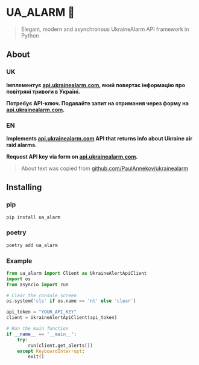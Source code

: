 # UA_ALARM 🚨
> Elegant, modern and asynchronous UkraineAlarm API framework in Python

## About

### UK

**Імплементує [api.ukrainealarm.com](https://api.ukrainealarm.com/swagger/index.html), який повертає інформацію про
повітряні тривоги в Україні.**

**Потребує API-ключ. Подавайте запит на отримання через форму на [api.ukrainealarm.com](https://api.ukrainealarm.com/).**

### EN

**Implements [api.ukrainealarm.com](https://api.ukrainealarm.com/swagger/index.html) API that returns info about Ukraine
air raid alarms.**

**Request API key via form on [api.ukrainealarm.com](https://api.ukrainealarm.com/).**
> About text was copied from [github.com/PaulAnnekov/ukrainealarm](https://github.com/PaulAnnekov/ukrainealarm)

## Installing

### pip

``` bash
pip install ua_alarm
```

### poetry

``` bash
poetry add ua_alarm
```

### Example

```python
from ua_alarm import Client as UkraineAlertApiClient
import os
from asyncio import run

# Clear the console screen
os.system('cls' if os.name == 'nt' else 'clear')

api_token = "YOUR_API_KEY"
client = UkraineAlertApiClient(api_token)

# Run the main function
if __name__ == '__main__':
    try:
        run(client.get_alerts())
    except KeyboardInterrupt:
        exit()
```